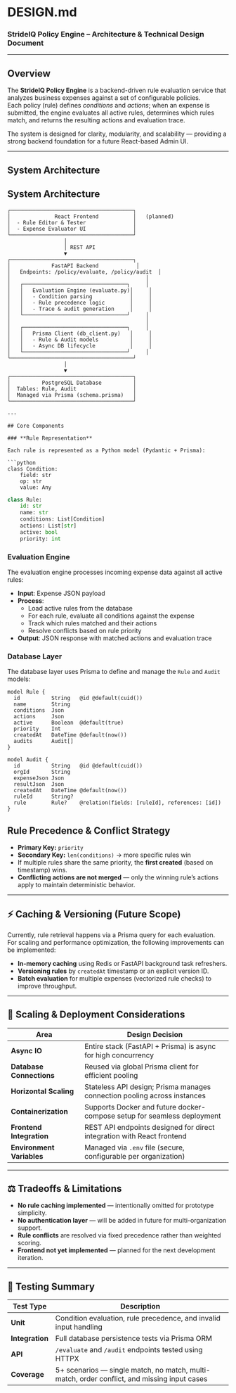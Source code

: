 # DESIGN.md  
### StrideIQ Policy Engine – Architecture & Technical Design Document

---

## Overview

The **StrideIQ Policy Engine** is a backend-driven rule evaluation service that analyzes business expenses against a set of configurable policies.  
Each policy (rule) defines *conditions* and *actions*; when an expense is submitted, the engine evaluates all active rules, determines which rules match, and returns the resulting actions and evaluation trace.

The system is designed for clarity, modularity, and scalability — providing a strong backend foundation for a future React-based Admin UI.

---

## System Architecture

## System Architecture

```text
┌───────────────────────────────────────┐
│              React Frontend           │   (planned)
│  - Rule Editor & Tester               │
│  - Expense Evaluator UI               │
└───────────────────────────────────────┘
                  │
                  │ REST API
                  ▼
┌───────────────────────────────────────┐
│             FastAPI Backend            │
│   Endpoints: /policy/evaluate, /policy/audit  │
│                                           │
│   ┌─────────────────────────────────┐     │
│   │   Evaluation Engine (evaluate.py)│     │
│   │   - Condition parsing            │     │
│   │   - Rule precedence logic        │     │
│   │   - Trace & audit generation     │     │
│   └─────────────────────────────────┘     │
│                                           │
│   ┌─────────────────────────────────┐     │
│   │   Prisma Client (db_client.py)   │     │
│   │   - Rule & Audit models          │     │
│   │   - Async DB lifecycle           │     │
│   └─────────────────────────────────┘     │
└───────────────────────────────────────┘
                  │
                  ▼
┌───────────────────────────────────────┐
│          PostgreSQL Database          │
│  Tables: Rule, Audit                  │
│  Managed via Prisma (schema.prisma)   │
└───────────────────────────────────────┘

---

## Core Components

### **Rule Representation**

Each rule is represented as a Python model (Pydantic + Prisma):

```python
class Condition:
    field: str
    op: str
    value: Any
```
```python
class Rule:
    id: str
    name: str
    conditions: List[Condition]
    actions: List[str]
    active: bool
    priority: int

```
### **Evaluation Engine**
The evaluation engine processes incoming expense data against all active rules:
- **Input**: Expense JSON payload
- **Process**:
  - Load active rules from the database
  - For each rule, evaluate all conditions against the expense
  - Track which rules matched and their actions
  - Resolve conflicts based on rule priority
- **Output**: JSON response with matched actions and evaluation trace
### **Database Layer**
The database layer uses Prisma to define and manage the `Rule` and `Audit` models:
```prisma
model Rule {
  id          String   @id @default(cuid())
  name        String
  conditions  Json
  actions     Json
  active      Boolean  @default(true)
  priority    Int
  createdAt   DateTime @default(now())
  audits      Audit[]
}

model Audit {
  id          String   @id @default(cuid())
  orgId       String
  expenseJson Json
  resultJson  Json
  createdAt   DateTime @default(now())
  ruleId      String?
  rule        Rule?    @relation(fields: [ruleId], references: [id])
}

``` 
## Rule Precedence & Conflict Strategy

- **Primary Key:** `priority`  
- **Secondary Key:** `len(conditions)` → more specific rules win  
- If multiple rules share the same priority, the **first created** (based on timestamp) wins.  
- **Conflicting actions are not merged** — only the winning rule’s actions apply to maintain deterministic behavior.

---

## ⚡ Caching & Versioning (Future Scope)

Currently, rule retrieval happens via a Prisma query for each evaluation.  
For scaling and performance optimization, the following improvements can be implemented:

- **In-memory caching** using Redis or FastAPI background task refreshers.  
- **Versioning rules** by `createdAt` timestamp or an explicit version ID.  
- **Batch evaluation** for multiple expenses (vectorized rule checks) to improve throughput.

---

## 🚀 Scaling & Deployment Considerations

| **Area**                | **Design Decision** |
|--------------------------|---------------------|
| **Async IO**             | Entire stack (FastAPI + Prisma) is async for high concurrency |
| **Database Connections** | Reused via global Prisma client for efficient pooling |
| **Horizontal Scaling**   | Stateless API design; Prisma manages connection pooling across instances |
| **Containerization**     | Supports Docker and future docker-compose setup for seamless deployment |
| **Frontend Integration** | REST API endpoints designed for direct integration with React frontend |
| **Environment Variables**| Managed via `.env` file (secure, configurable per organization) |

---

## ⚖️ Tradeoffs & Limitations

- **No rule caching implemented** — intentionally omitted for prototype simplicity.  
- **No authentication layer** — will be added in future for multi-organization support.  
- **Rule conflicts** are resolved via fixed precedence rather than weighted scoring.  
- **Frontend not yet implemented** — planned for the next development iteration.

---

## 🧪 Testing Summary

| **Test Type** | **Description** |
|----------------|-----------------|
| **Unit** | Condition evaluation, rule precedence, and invalid input handling |
| **Integration** | Full database persistence tests via Prisma ORM |
| **API** | `/evaluate` and `/audit` endpoints tested using HTTPX |
| **Coverage** | 5+ scenarios — single match, no match, multi-match, order conflict, and missing input cases |
